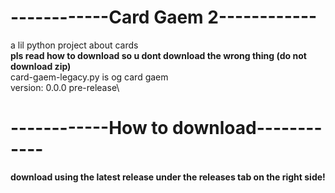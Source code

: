 # ------------Card Gaem 2------------
a lil python project about cards\
**pls read how to download so u dont download the wrong thing (do not download zip)**\
card-gaem-legacy.py is og card gaem\
version: 0.0.0 pre-release\
# ------------How to download------------
**download using the latest release under the releases tab on the right side!**


